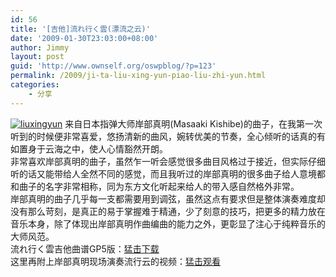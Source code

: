 ```yaml
---
id: 56
title: '[吉他]流れ行く雲(漂流之云)'
date: '2009-01-30T23:03:00+08:00'
author: Jimmy
layout: post
guid: 'http://www.ownself.org/oswpblog/?p=123'
permalink: /2009/ji-ta-liu-xing-yun-piao-liu-zhi-yun.html
categories:
    - 分享
---
```


[![liuxingyun](http://www.ownself.org/blog/wp-content/uploads/2010/13a681ee705a_1512A/liuxingyun_thumb.jpg "liuxingyun")](http://www.ownself.org/blog/wp-content/uploads/2010/13a681ee705a_1512A/liuxingyun.jpg) 来自日本指弹大师岸部真明(Masaaki Kishibe)的曲子，在我第一次听到的时候便非常喜爱，悠扬清新的曲风，婉转优美的节奏，全心倾听的话真的有如置身于云海之中，使人心情豁然开朗。   
 非常喜欢岸部真明的曲子，虽然乍一听会感觉很多曲目风格过于接近，但实际仔细听的话又能带给人全然不同的感觉，而且我听过的岸部真明的很多曲子给人意境都和曲子的名字非常相称，同为东方文化听起来给人的带入感自然格外非常。   
 岸部真明的曲子几乎每一支都需要用到调弦，虽然这点有要求但是整体演奏难度却没有那么苛刻，是真正的易于掌握难于精通，少了刻意的技巧，把更多的精力放在音乐本身，除了体现出岸部真明作曲编曲的能力之外，更彰显了注心于纯粹音乐的大师风范。   
 流れ行く雲吉他曲谱GP5版：[猛击下载](http://cid-507861a5ffb49bea.skydrive.live.com/self.aspx/.Public/%e5%90%89%e4%bb%96%e6%9b%b2%e8%b0%b1/%e6%b5%81%e3%82%8c%e8%a1%8c%e3%81%8f%e9%9b%b2.gp5)   
 这里再附上岸部真明现场演奏流行云的视频：[猛击观看](http://v.youku.com/v_show/id_XMzIxNTE4Njg=.html)